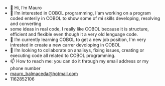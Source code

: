 - 👋 Hi, I’m Mauro
- 👀 I’m interested in COBOL programming, I'am working on a program coded enterily in COBOL to show some of mi skills developing, resolving and converting
- some ideas in real code, I really like COBOL because it is structure, efficient and flexible even though it a very old lenguage code.
- 🌱 I’m currently learning COBOL to get a new job position, I'm very intrested in create a new carrer devoloping in COBOL
- 💞️ I’m looking to collaborate on analisys, fixing issues, creating or executing code all related to COBOL programming.
- 📫 How to reach me: you can do it through my email address or my phone number
- mauro_balmaceda@hotmail.com
- 1162852106

<!---
thiago2106/thiago2106 is a ✨ special ✨ repository because its `README.md` (this file) appears on your GitHub profile.
You can click the Preview link to take a look at your changes.
--->
